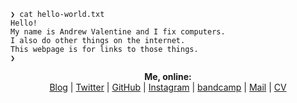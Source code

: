 ```
❯ cat hello-world.txt
Hello!
My name is Andrew Valentine and I fix computers.
I also do other things on the internet.
This webpage is for links to those things.
❯
```

<p align="center">
  <b>Me, online:</b><br>
  <a href="https://defaultswrite.co">Blog</a> |
  <a href="https://twitter.com/andrewvalentine">Twitter</a> |
  <a href="https://github.com/andrewvalentine">GitHub</a> |
  <a href="https://instagram.com/andrewvalentine">Instagram</a> |
  <a href="https://sayhitofoxes.bandcamp.com/">bandcamp</a> |
  <a href="mailto:andrew@defaultswrite.com">Mail</a> |
  <a href="http://andrewvalentine.co/CV">CV</a>
  <br><br>
</p>
